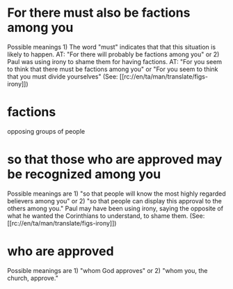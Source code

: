 # For there must also be factions among you

Possible meanings 1) The word "must" indicates that that this situation is likely to happen. AT: "For there will probably be factions among you" or 2) Paul was using irony to shame them for having factions. AT: "For you seem to think that there must be factions among you" or "For you seem to think that you must divide yourselves" (See: [[rc://en/ta/man/translate/figs-irony]])

# factions

opposing groups of people

# so that those who are approved may be recognized among you

Possible meanings are 1) "so that people will know the most highly regarded believers among you" or 2) "so that people can display this approval to the others among you." Paul may have been using irony, saying the opposite of what he wanted the Corinthians to understand, to shame them. (See: [[rc://en/ta/man/translate/figs-irony]])

# who are approved

Possible meanings are 1) "whom God approves" or 2) "whom you, the church, approve."

